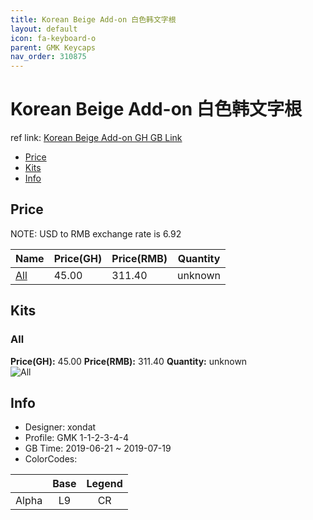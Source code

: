 ```yaml
---
title: Korean Beige Add-on 白色韩文字根
layout: default
icon: fa-keyboard-o
parent: GMK Keycaps
nav_order: 310875
---
```


# Korean Beige Add-on 白色韩文字根

ref link: [Korean Beige Add-on GH GB Link](https://geekhack.org/index.php?topic=101281.0)

* [Price](#price)
* [Kits](#kits)
* [Info](#info)


## Price  
NOTE: USD to RMB exchange rate is 6.92

| Name          | Price(GH)    |  Price(RMB) | Quantity |
| ------------- | ------------ |  ---------- | -------- |
|[All](#all)|45.00|311.40|unknown|


## Kits
### All
**Price(GH):** 45.00    **Price(RMB):** 311.40    **Quantity:** unknown  
<img src="{{ 'assets/images/gmk-keycaps/koreanbeigeadd-on/kits_pics/all.png' | relative_url }}" alt="All" class="image featured">


## Info
* Designer: xondat
* Profile: GMK 1-1-2-3-4-4
* GB Time: 2019-06-21 ~ 2019-07-19
* ColorCodes:  

||Base|Legend
| :-------------: | :-------------: | :------------:
|Alpha|L9|CR
